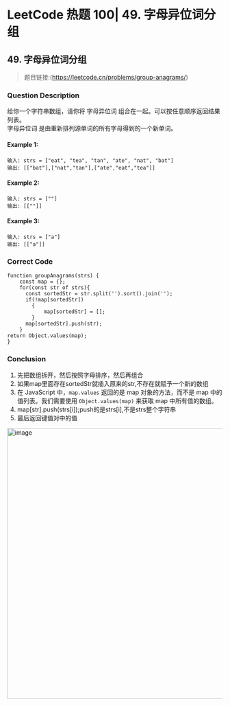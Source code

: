 # LeetCode 热题 100| 49. 字母异位词分组

## 49. 字母异位词分组
> 题目链接:(https://leetcode.cn/problems/group-anagrams/)

### Question Description
给你一个字符串数组，请你将 字母异位词 组合在一起。可以按任意顺序返回结果列表。<br>
字母异位词 是由重新排列源单词的所有字母得到的一个新单词。<br>

#### Example 1:
```
输入: strs = ["eat", "tea", "tan", "ate", "nat", "bat"]
输出: [["bat"],["nat","tan"],["ate","eat","tea"]]
```
#### Example 2:
```
输入: strs = [""]
输出: [[""]]
```
#### Example 3:
```
输入: strs = ["a"]
输出: [["a"]]
```
### Correct Code
```
function groupAnagrams(strs) {
    const map = {};
    for(const str of strs){
      const sortedStr = str.split('').sort().join('');
      if(!map[sortedStr])
        {
            map[sortedStr] = [];
        }
      map[sortedStr].push(str);
    }
return Object.values(map);
}
```
### Conclusion
1. 先把数组拆开，然后按照字母排序，然后再组合
2. 如果map里面存在sortedStr就插入原来的str,不存在就赋予一个新的数组
3. 在 JavaScript 中，`map.values` 返回的是 map 对象的方法，而不是 map 中的值列表。我们需要使用 `Object.values(map)` 来获取 map 中所有值的数组。
4. map[str].push(strs[i]);push的是strs[i],不是strs整个字符串
5. 最后返回键值对中的值
<img width="631" alt="image" src="https://github.com/user-attachments/assets/f362fa6c-75b7-4162-98fa-d059d501bf11">


